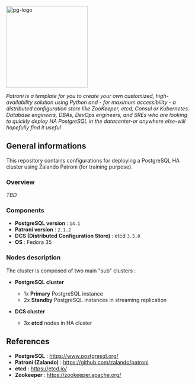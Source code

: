 <p><img src="https://icon-library.com/images/postgresql-icon/postgresql-icon-20.jpg" alt="pg-logo" title="pg" align="top" height=220 /></p>

*Patroni is a template for you to create your own customized, high-availability solution using Python and - for maximum accessibility - a distributed configuration store like ZooKeeper, etcd, Consul or Kubernetes. Database engineers, DBAs, DevOps engineers, and SREs who are looking to quickly deploy HA PostgreSQL in the datacenter-or anywhere else-will hopefully find it useful*

## General informations

This repository contains configurations for deploying a PostgreSQL HA cluster using Zalando Patroni (for training purpose).

### Overview

*TBD*

### Components

  - **PostgreSQL version** : `14.1`
  - **Patroni version** : `2.1.2`
  - **DCS (Distributed Configuration Store)** : etcd `3.5.0`
  - **OS** : Fedora 35

### Nodes description

The cluster is composed of two main "sub" clusters :

* **PostgreSQL cluster**
  - 1x **Primary** PostgreSQL instance
  - 2x **Standby** PostgreSQL instances in streaming replication

* **DCS cluster**
  - 3x **etcd** nodes in HA cluster

## References

- **PostgreSQL** : https://www.postgresql.org/
- **Patroni (Zalando)** : https://github.com/zalando/patroni
- **etcd** : https://etcd.io/
- **Zookeeper** : https://zookeeper.apache.org/
